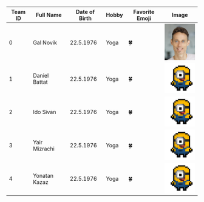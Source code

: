 | Team ID | Full Name | Date of Birth | Hobby | Favorite Emoji | Image |
|---------|-----------|---------------|-------|----------------|-------|
| 0 | Gal Novik | 22.5.1976 | Yoga | :four_leaf_clover: | ![Gal Novik](Gal_Novik.png) |
| 1 | Daniel Battat | 22.5.1976 | Yoga | :four_leaf_clover: | ![Gal Novik](img.png) |
| 2 | Ido Sivan | 22.5.1976 | Yoga | :four_leaf_clover: | ![Gal Novik](img.png) |
| 3 | Yair Mizrachi | 22.5.1976 | Yoga | :four_leaf_clover: | ![Gal Novik](img.png) |
| 4 | Yonatan Kazaz | 22.5.1976 | Yoga | :four_leaf_clover: | ![Gal Novik](img.png) |
